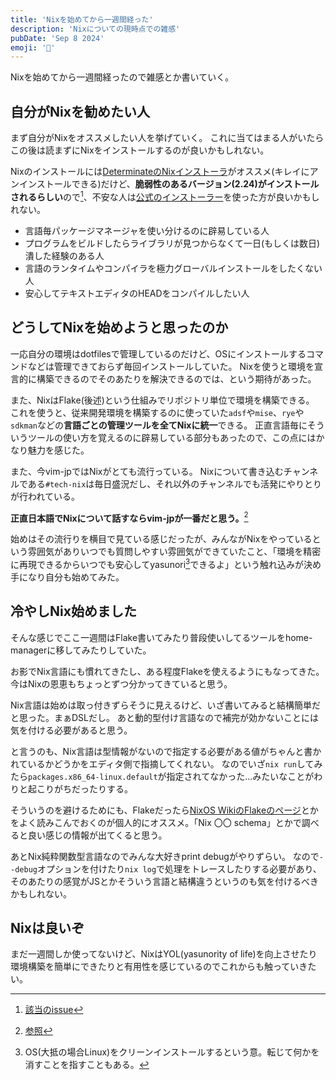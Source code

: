 ```yaml
---
title: 'Nixを始めてから一週間経った'
description: 'Nixについての現時点での雑感'
pubDate: 'Sep 8 2024'
emoji: '🦊'
---
```


Nixを始めてから一週間経ったので雑感とか書いていく。

## 自分がNixを勧めたい人

まず自分がNixをオススメしたい人を挙げていく。
これに当てはまる人がいたらこの後は読まずにNixをインストールするのが良いかもしれない。

Nixのインストールには[DeterminateのNixインストーラ](https://github.com/DeterminateSystems/nix-installer)がオススメ(キレイにアンインストールできる)だけど、**脆弱性のあるバージョン(2.24)がインストールされるらしい**ので[^1]、不安な人は[公式のインストーラー](https://nixos.org/download/)を使った方が良いかもしれない。

- 言語毎パッケージマネージャを使い分けるのに辟易している人
- プログラムをビルドしたらライブラリが見つからなくて一日(もしくは数日)潰した経験のある人
- 言語のランタイムやコンパイラを極力グローバルインストールをしたくない人
- 安心してテキストエディタのHEADをコンパイルしたい人

## どうしてNixを始めようと思ったのか

一応自分の環境はdotfilesで管理しているのだけど、OSにインストールするコマンドなどは管理できておらず毎回インストールしていた。
Nixを使うと環境を宣言的に構築できるのでそのあたりを解決できるのでは、という期待があった。

また、NixはFlake(後述)という仕組みでリポジトリ単位で環境を構築できる。
これを使うと、従来開発環境を構築するのに使っていた`adsf`や`mise`、`rye`や`sdkman`などの**言語ごとの管理ツールを全てNixに統一**できる。
正直言語毎にそういうツールの使い方を覚えるのに辟易している部分もあったので、この点にはかなり魅力を感じた。

また、今vim-jpではNixがとても流行っている。
Nixについて書き込むチャンネルである`#tech-nix`は毎日盛況だし、それ以外のチャンネルでも活発にやりとりが行われている。

**正直日本語でNixについて話すならvim-jpが一番だと思う。**[^2]

始めはその流行りを横目で見ている感じだったが、みんながNixをやっているという雰囲気がありいつでも質問しやすい雰囲気ができていたこと、「環境を精密に再現できるからいつでも安心してyasunori[^3]できるよ」という触れ込みが決め手になり自分も始めてみた。


## 冷やしNix始めました

そんな感じでここ一週間はFlake書いてみたり普段使いしてるツールをhome-managerに移してみたりしていた。

お影でNix言語にも慣れてきたし、ある程度Flakeを使えるようにもなってきた。
今はNixの恩恵もちょっとずつ分かってきていると思う。

Nix言語は始めは取っ付きずらそうに見えるけど、いざ書いてみると結構簡単だと思った。まぁDSLだし。
あと動的型付け言語なので補完が効かないことには気を付ける必要があると思う。

と言うのも、Nix言語は型情報がないので指定する必要がある値がちゃんと書かれているかどうかをエディタ側で指摘してくれない。
なのでいざ`nix run`してみたら`packages.x86_64-linux.default`が指定されてなかった...みたいなことがわりと起こりがちだったりする。

そういうのを避けるためにも、Flakeだったら[NixOS WikiのFlakeのページ](https://nixos.wiki/wiki/Flakes)とかをよく読みこんでおくのが個人的にオススメ。「Nix 〇〇 schema」とかで調べると良い感じの情報が出てくると思う。

あとNix純粋関数型言語なのでみんな大好きprint debugがやりずらい。
なので`--debug`オプションを付けたり`nix log`で処理をトレースしたりする必要があり、そのあたりの感覚がJSとかそういう言語と結構違うというのも気を付けるべきかもしれない。

## Nixは良いぞ

まだ一週間しか使ってないけど、NixはYOL(yasunority of life)を向上させたり環境構築を簡単にできたりと有用性を感じているのでこれからも触っていきたい。


[^1]: [該当のissue](https://github.com/NixOS/nixpkgs/pull/335342#pullrequestreview-2270740278)
[^2]: [参照](https://x.com/tenntenn/status/1801183831942397983)
[^3]: OS(大抵の場合Linux)をクリーンインストールするという意。転じて何かを消すことを指すこともある。
